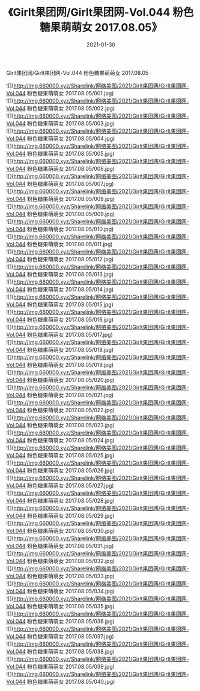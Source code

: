 ﻿---
layout: post
title:  《Girlt果团网/Girlt果团网-Vol.044 粉色糖果萌萌女 2017.08.05》
date:   2021-01-30
img: http://img.660000.xyz/Sharelink/网络美图/2021/Girlt果团网/Girlt果团网-Vol.044 粉色糖果萌萌女 2017.08.05/000.jpg
categories: [美女, 清纯, 唯美]
---

Girlt果团网/Girlt果团网-Vol.044 粉色糖果萌萌女 2017.08.05

 ![](http://img.660000.xyz/Sharelink/网络美图/2021/Girlt果团网/Girlt果团网-Vol.044 粉色糖果萌萌女 2017.08.05/001.jpg) <br>![](http://img.660000.xyz/Sharelink/网络美图/2021/Girlt果团网/Girlt果团网-Vol.044 粉色糖果萌萌女 2017.08.05/002.jpg) <br>![](http://img.660000.xyz/Sharelink/网络美图/2021/Girlt果团网/Girlt果团网-Vol.044 粉色糖果萌萌女 2017.08.05/003.jpg) <br>![](http://img.660000.xyz/Sharelink/网络美图/2021/Girlt果团网/Girlt果团网-Vol.044 粉色糖果萌萌女 2017.08.05/004.jpg) <br>![](http://img.660000.xyz/Sharelink/网络美图/2021/Girlt果团网/Girlt果团网-Vol.044 粉色糖果萌萌女 2017.08.05/005.jpg) <br>![](http://img.660000.xyz/Sharelink/网络美图/2021/Girlt果团网/Girlt果团网-Vol.044 粉色糖果萌萌女 2017.08.05/006.jpg) <br>![](http://img.660000.xyz/Sharelink/网络美图/2021/Girlt果团网/Girlt果团网-Vol.044 粉色糖果萌萌女 2017.08.05/007.jpg) <br>![](http://img.660000.xyz/Sharelink/网络美图/2021/Girlt果团网/Girlt果团网-Vol.044 粉色糖果萌萌女 2017.08.05/008.jpg) <br>![](http://img.660000.xyz/Sharelink/网络美图/2021/Girlt果团网/Girlt果团网-Vol.044 粉色糖果萌萌女 2017.08.05/009.jpg) <br>![](http://img.660000.xyz/Sharelink/网络美图/2021/Girlt果团网/Girlt果团网-Vol.044 粉色糖果萌萌女 2017.08.05/010.jpg) <br>![](http://img.660000.xyz/Sharelink/网络美图/2021/Girlt果团网/Girlt果团网-Vol.044 粉色糖果萌萌女 2017.08.05/011.jpg) <br>![](http://img.660000.xyz/Sharelink/网络美图/2021/Girlt果团网/Girlt果团网-Vol.044 粉色糖果萌萌女 2017.08.05/012.jpg) <br>![](http://img.660000.xyz/Sharelink/网络美图/2021/Girlt果团网/Girlt果团网-Vol.044 粉色糖果萌萌女 2017.08.05/013.jpg) <br>![](http://img.660000.xyz/Sharelink/网络美图/2021/Girlt果团网/Girlt果团网-Vol.044 粉色糖果萌萌女 2017.08.05/014.jpg) <br>![](http://img.660000.xyz/Sharelink/网络美图/2021/Girlt果团网/Girlt果团网-Vol.044 粉色糖果萌萌女 2017.08.05/015.jpg) <br>![](http://img.660000.xyz/Sharelink/网络美图/2021/Girlt果团网/Girlt果团网-Vol.044 粉色糖果萌萌女 2017.08.05/016.jpg) <br>![](http://img.660000.xyz/Sharelink/网络美图/2021/Girlt果团网/Girlt果团网-Vol.044 粉色糖果萌萌女 2017.08.05/017.jpg) <br>![](http://img.660000.xyz/Sharelink/网络美图/2021/Girlt果团网/Girlt果团网-Vol.044 粉色糖果萌萌女 2017.08.05/018.jpg) <br>![](http://img.660000.xyz/Sharelink/网络美图/2021/Girlt果团网/Girlt果团网-Vol.044 粉色糖果萌萌女 2017.08.05/019.jpg) <br>![](http://img.660000.xyz/Sharelink/网络美图/2021/Girlt果团网/Girlt果团网-Vol.044 粉色糖果萌萌女 2017.08.05/020.jpg) <br>![](http://img.660000.xyz/Sharelink/网络美图/2021/Girlt果团网/Girlt果团网-Vol.044 粉色糖果萌萌女 2017.08.05/021.jpg) <br>![](http://img.660000.xyz/Sharelink/网络美图/2021/Girlt果团网/Girlt果团网-Vol.044 粉色糖果萌萌女 2017.08.05/022.jpg) <br>![](http://img.660000.xyz/Sharelink/网络美图/2021/Girlt果团网/Girlt果团网-Vol.044 粉色糖果萌萌女 2017.08.05/023.jpg) <br>![](http://img.660000.xyz/Sharelink/网络美图/2021/Girlt果团网/Girlt果团网-Vol.044 粉色糖果萌萌女 2017.08.05/024.jpg) <br>![](http://img.660000.xyz/Sharelink/网络美图/2021/Girlt果团网/Girlt果团网-Vol.044 粉色糖果萌萌女 2017.08.05/025.jpg) <br>![](http://img.660000.xyz/Sharelink/网络美图/2021/Girlt果团网/Girlt果团网-Vol.044 粉色糖果萌萌女 2017.08.05/026.jpg) <br>![](http://img.660000.xyz/Sharelink/网络美图/2021/Girlt果团网/Girlt果团网-Vol.044 粉色糖果萌萌女 2017.08.05/027.jpg) <br>![](http://img.660000.xyz/Sharelink/网络美图/2021/Girlt果团网/Girlt果团网-Vol.044 粉色糖果萌萌女 2017.08.05/028.jpg) <br>![](http://img.660000.xyz/Sharelink/网络美图/2021/Girlt果团网/Girlt果团网-Vol.044 粉色糖果萌萌女 2017.08.05/029.jpg) <br>![](http://img.660000.xyz/Sharelink/网络美图/2021/Girlt果团网/Girlt果团网-Vol.044 粉色糖果萌萌女 2017.08.05/030.jpg) <br>![](http://img.660000.xyz/Sharelink/网络美图/2021/Girlt果团网/Girlt果团网-Vol.044 粉色糖果萌萌女 2017.08.05/031.jpg) <br>![](http://img.660000.xyz/Sharelink/网络美图/2021/Girlt果团网/Girlt果团网-Vol.044 粉色糖果萌萌女 2017.08.05/032.jpg) <br>![](http://img.660000.xyz/Sharelink/网络美图/2021/Girlt果团网/Girlt果团网-Vol.044 粉色糖果萌萌女 2017.08.05/033.jpg) <br>![](http://img.660000.xyz/Sharelink/网络美图/2021/Girlt果团网/Girlt果团网-Vol.044 粉色糖果萌萌女 2017.08.05/034.jpg) <br>![](http://img.660000.xyz/Sharelink/网络美图/2021/Girlt果团网/Girlt果团网-Vol.044 粉色糖果萌萌女 2017.08.05/035.jpg) <br>![](http://img.660000.xyz/Sharelink/网络美图/2021/Girlt果团网/Girlt果团网-Vol.044 粉色糖果萌萌女 2017.08.05/036.jpg) <br>![](http://img.660000.xyz/Sharelink/网络美图/2021/Girlt果团网/Girlt果团网-Vol.044 粉色糖果萌萌女 2017.08.05/037.jpg) <br>![](http://img.660000.xyz/Sharelink/网络美图/2021/Girlt果团网/Girlt果团网-Vol.044 粉色糖果萌萌女 2017.08.05/038.jpg) <br>![](http://img.660000.xyz/Sharelink/网络美图/2021/Girlt果团网/Girlt果团网-Vol.044 粉色糖果萌萌女 2017.08.05/039.jpg) <br>![](http://img.660000.xyz/Sharelink/网络美图/2021/Girlt果团网/Girlt果团网-Vol.044 粉色糖果萌萌女 2017.08.05/040.jpg) <br>
